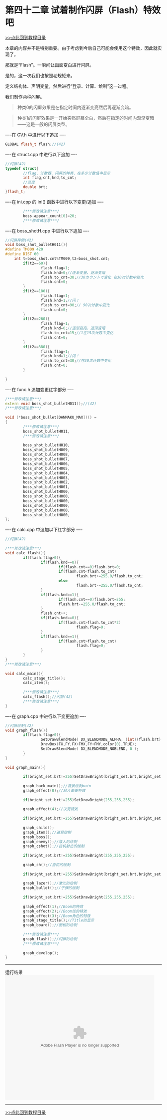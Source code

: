 # 第四十二章 试着制作闪屏（Flash）特效吧

[>>点此回到教程目录](pro_doc.md)

本章的内容并不是特别重要。由于考虑到今后自己可能会使用这个特效，因此就实现了。

那就是“Flash”。一瞬间让画面变白进行闪屏。

是的，这一次我们也按照老规矩来。

定义结构体、声明变量，然后进行“登录、计算、绘制”这一过程。

我们制作两种闪屏。

>种类0的闪屏效果是在指定时间内逐渐变亮然后再逐渐变暗。

>种类1的闪屏效果是一开始突然屏幕全白，然后在指定的时间内渐渐变暗——这是一般的闪屏类型。

—-在 GV.h 中进行以下追加 —-
```cpp
GLOBAL flash_t flash;//(42)
```
—-在 struct.cpp 中进行以下追加 —-
```cpp
//闪屏(42)
typedef struct{
        //flag、计数器、闪屏的种类、在多少计数值中显示
        int flag,cnt,knd,to_cnt;
        //亮度
        double brt;
}flash_t;
```
—-在 ini.cpp 的 ini() 函数中进行以下变更/追加 —-
```cpp
        /***修改请注意***/
        boss.appear_count[0]=20;
        /***修改请注意***/
```
—-在 boss_shotH.cpp 中进行以下追加 —-
```cpp
//闪屏样例(42)
void boss_shot_bulletH011(){
#define TM009 420
#define DIST 60
    int t=boss_shot.cnt%TM009,t2=boss_shot.cnt;
        if(t2==60){
                flash.flag=1;
                flash.knd=0;//逐渐变量、逐渐变暗
                flash.to_cnt=30;//30カウントで変化 在30次计数中变化
                flash.cnt=0;
        }
        if(t2==180){
                flash.flag=1;
                flash.knd=1;//闪！
                flash.to_cnt=90;// 90次计数中变化
                flash.cnt=0;
        }
        if(t2==260){
                flash.flag=1;
                flash.knd=0;//逐渐变亮，逐渐变暗
                flash.to_cnt=15;//1在15次计数中变化
                flash.cnt=0;
        }
        if(t2==380){
                flash.flag=1;
                flash.knd=1;//闪！
                flash.to_cnt=30;//在30次计数中变化
                flash.cnt=0;
        }
 
}
```
—-在 func.h 追加变更红字部分 —-
```cpp
/***修改请注意***/
extern void boss_shot_bulletH011();//(42)
/***修改请注意***/
 
void (*boss_shot_bullet[DANMAKU_MAX])() =
{
        /***修改请注意***/
        boss_shot_bulletH011,
        /***修改请注意***/
 
        boss_shot_bulletH010,
        boss_shot_bulletH009,
        boss_shot_bulletH008,
        boss_shot_bulletH007,
        boss_shot_bulletH006,
        boss_shot_bulletH005,
        boss_shot_bulletH004,
        boss_shot_bulletH003,
        boss_shot_bulletH002,
        boss_shot_bulletH001,
        boss_shot_bulletH000,
        boss_shot_bulletH000,
        boss_shot_bulletH000,
        boss_shot_bulletH000,
        boss_shot_bulletH000,
        boss_shot_bulletH000,
};
```
—-在 calc.cpp 中追加以下红字部分 —-
```cpp
//闪屏(42)
 
/***修改请注意***/
void calc_flash(){
        if(flash.flag>0){
                if(flash.knd==0){
                        if(flash.cnt==0)flash.brt=0;
                        if(flash.cnt<flash.to_cnt)
                                flash.brt+=255.0/flash.to_cnt;
                        else
                                flash.brt-=255.0/flash.to_cnt;
                }
                if(flash.knd==1){
                        if(flash.cnt==0)flash.brt=255;
                        flash.brt-=255.0/flash.to_cnt;
                }
                flash.cnt++;
                if(flash.knd==0){
                        if(flash.cnt>flash.to_cnt*2)
                                flash.flag=0;
                }
                if(flash.knd==1){
                        if(flash.cnt>flash.to_cnt)
                                flash.flag=0;
                }
        }
}
/***修改请注意***/
 
void calc_main(){
        calc_stage_title();
        calc_item();
 
        /***修改请注意***/
        calc_flash();//闪屏(42)
        /***修改请注意***/
}
```
—-在 graph.cpp 中进行以下变更追加 —-
```cpp
//闪屏绘制(42)
void graph_flash(){
        if(flash.flag>0){
                SetDrawBlendMode( DX_BLENDMODE_ALPHA, (int)(flash.brt) );
                DrawBox(FX,FY,FX+FMX,FY+FMY,color[0],TRUE);
                SetDrawBlendMode( DX_BLENDMODE_NOBLEND, 0 );
        }
}
 
void graph_main(){
 
        if(bright_set.brt!=255)SetDrawBright(bright_set.brt,bright_set.brt,bright_set.brt);
 
        graph_back_main();//背景绘制main
        graph_effect(0);//敌人击毁特效
 
        if(bright_set.brt!=255)SetDrawBright(255,255,255);
 
        graph_effect(4);//决死特效
 
        if(bright_set.brt!=255)SetDrawBright(bright_set.brt,bright_set.brt,bright_set.brt);
 
        graph_child();
        graph_item();//道具绘制
        graph_boss();
        graph_enemy();//敌人的绘制
        graph_cshot();//自机射击的绘制
 
        if(bright_set.brt!=255)SetDrawBright(255,255,255);
 
        graph_ch();//自机的绘制
 
        if(bright_set.brt!=255)SetDrawBright(bright_set.brt,bright_set.brt,bright_set.brt);
 
        graph_lazer();//激光的绘制
        graph_bullet();//子弹的绘制
 
        if(bright_set.brt!=255)SetDrawBright(255,255,255);
 
        graph_effect(1);//Boom的特效
        graph_effect(2);//Boom线的特效
        graph_effect(3);//Boom角色的特效
        graph_stage_title();//Title的显示
        graph_board();//面板的绘制
 
        /***修改请注意***/
        graph_flash();//闪屏的绘制
        /***修改请注意***/
 
        graph_develop();
}
```
---
运行结果
<embed src="http://player.youku.com/player.php/Type/Folder/Fid/23155717/Ob/1/sid/XODQxMzQzMTY4/v.swf" quality="high" width="480" height="400" align="middle" allowScriptAccess="always" allowFullScreen="true" mode="transparent" type="application/x-shockwave-flash"></embed>

---
[>>点此回到教程目录](pro_doc.md)